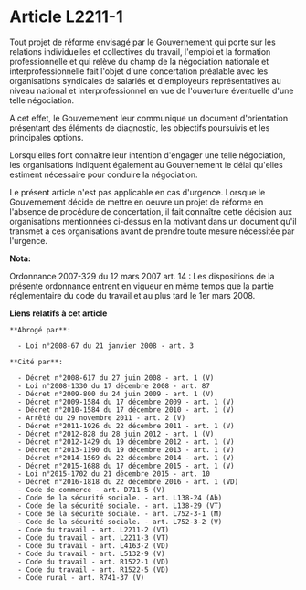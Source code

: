 # Article L2211-1

Tout projet de réforme envisagé par le Gouvernement qui porte sur les relations individuelles et collectives du travail,
l'emploi et la formation professionnelle et qui relève du champ de la négociation nationale et interprofessionnelle fait
l'objet d'une concertation préalable avec les organisations syndicales de salariés et d'employeurs représentatives au niveau
national et interprofessionnel en vue de l'ouverture éventuelle d'une telle négociation.

A cet effet, le Gouvernement leur communique un document d'orientation présentant des éléments de diagnostic, les objectifs
poursuivis et les principales options.

Lorsqu'elles font connaître leur intention d'engager une telle négociation, les organisations indiquent également au
Gouvernement le délai qu'elles estiment nécessaire pour conduire la négociation.

Le présent article n'est pas applicable en cas d'urgence. Lorsque le Gouvernement décide de mettre en oeuvre un projet de
réforme en l'absence de procédure de concertation, il fait connaître cette décision aux organisations mentionnées ci-dessus
en la motivant dans un document qu'il transmet à ces organisations avant de prendre toute mesure nécessitée par l'urgence.

**Nota:**

Ordonnance 2007-329 du 12 mars 2007 art. 14 : Les dispositions de la présente ordonnance entrent en vigueur en même temps que
la partie réglementaire du code du travail et au plus tard le 1er mars 2008.

**Liens relatifs à cet article**

	**Abrogé par**:

	  - Loi n°2008-67 du 21 janvier 2008 - art. 3

	**Cité par**:

	  - Décret n°2008-617 du 27 juin 2008 - art. 1 (V)
	  - Loi n°2008-1330 du 17 décembre 2008 - art. 87
	  - Décret n°2009-800 du 24 juin 2009 - art. 1 (V)
	  - Décret n°2009-1584 du 17 décembre 2009 - art. 1 (V)
	  - Décret n°2010-1584 du 17 décembre 2010 - art. 1 (V)
	  - Arrêté du 29 novembre 2011 - art. 2 (V)
	  - Décret n°2011-1926 du 22 décembre 2011 - art. 1 (V)
	  - Décret n°2012-828 du 28 juin 2012 - art. 1 (V)
	  - Décret n°2012-1429 du 19 décembre 2012 - art. 1 (V)
	  - Décret n°2013-1190 du 19 décembre 2013 - art. 1 (V)
	  - Décret n°2014-1569 du 22 décembre 2014 - art. 1 (V)
	  - Décret n°2015-1688 du 17 décembre 2015 - art. 1 (V)
	  - Loi n°2015-1702 du 21 décembre 2015 - art. 10
	  - Décret n°2016-1818 du 22 décembre 2016 - art. 1 (VD)
	  - Code de commerce - art. D711-5 (V)
	  - Code de la sécurité sociale. - art. L138-24 (Ab)
	  - Code de la sécurité sociale. - art. L138-29 (VT)
	  - Code de la sécurité sociale. - art. L752-3-1 (M)
	  - Code de la sécurité sociale. - art. L752-3-2 (V)
	  - Code du travail - art. L2211-2 (VT)
	  - Code du travail - art. L2211-3 (VT)
	  - Code du travail - art. L4163-2 (VD)
	  - Code du travail - art. L5132-9 (V)
	  - Code du travail - art. R1522-1 (VD)
	  - Code du travail - art. R1522-5 (VD)
	  - Code rural - art. R741-37 (V)
